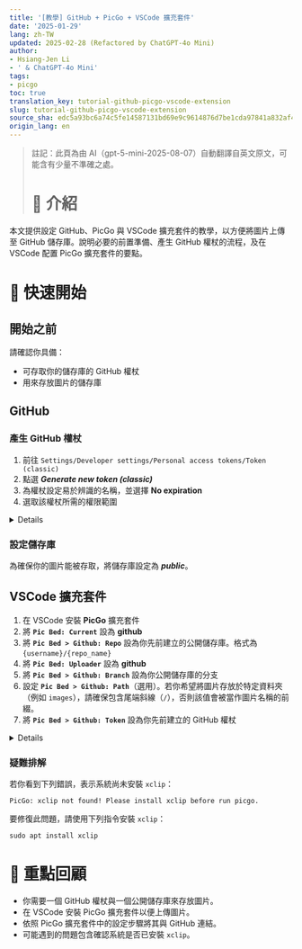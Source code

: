 ```yaml
---
title: '[教學] GitHub + PicGo + VSCode 擴充套件'
date: '2025-01-29'
lang: zh-TW
updated: 2025-02-28 (Refactored by ChatGPT-4o Mini)
author:
- Hsiang-Jen Li
- ' & ChatGPT-4o Mini'
tags:
- picgo
toc: true
translation_key: tutorial-github-picgo-vscode-extension
slug: tutorial-github-picgo-vscode-extension
source_sha: edc5a93bc6a74c5fe14587131bd69e9c9614876d7be1cda97841a832af453a59
origin_lang: en
---
```


> 註記：此頁為由 AI（gpt-5-mini-2025-08-07）自動翻譯自英文原文，可能含有少量不準確之處。
> 
> # 📌 介紹
本文提供設定 GitHub、PicGo 與 VSCode 擴充套件的教學，以方便將圖片上傳至 GitHub 儲存庫。說明必要的前置準備、產生 GitHub 權杖的流程，及在 VSCode 配置 PicGo 擴充套件的要點。
<!-- more -->

# 🚀 快速開始
## 開始之前

請確認你具備：

- 可存取你的儲存庫的 GitHub 權杖
- 用來存放圖片的儲存庫

## GitHub

### 產生 GitHub 權杖

1. 前往 `Settings/Developer settings/Personal access tokens/Token (classic)`
1. 點選 ***Generate new token (classic)***
1. 為權杖設定易於辨識的名稱，並選擇 **No expiration**
1. 選取該權杖所需的權限範圍
<!-- 1. Setup token's name for better recognize and select no expiration date. Finally, select the scope that this access token can do. -->

<details>

![image](https://hackmd.io/_uploads/SJkewdvukl.png)
![image](https://hackmd.io/_uploads/rkmvPOvu1l.png)
![image](https://hackmd.io/_uploads/HyU5wdvO1x.png)
![image](https://hackmd.io/_uploads/rkvCwuw_ke.png)
![image](https://hackmd.io/_uploads/r1HEddvdJl.png)    
    
</details>


### 設定儲存庫
為確保你的圖片能被存取，將儲存庫設定為 ***public***。

## VSCode 擴充套件

1. 在 VSCode 安裝 **PicGo** 擴充套件
1. 將 **`Pic Bed: Current`** 設為 **github**
1. 將 **`Pic Bed > Github: Repo`** 設為你先前建立的公開儲存庫。格式為 `{username}/{repo_name}`
1. 將 **`Pic Bed: Uploader`** 設為 **github**
1. 將 **`Pic Bed > Github: Branch`** 設為你公開儲存庫的分支
1. 設定 **`Pic Bed > Github: Path`**（選用）。若你希望將圖片存放於特定資料夾（例如 `images`），請確保包含尾端斜線（`/`），否則該值會被當作圖片名稱的前綴。
1. 將 **`Pic Bed > Github: Token`** 設為你先前建立的 GitHub 權杖

<details>

![image](https://hackmd.io/_uploads/r1Yv0Pvu1g.png)
![image](https://hackmd.io/_uploads/SJHrBdwuyg.png)
![image](https://hackmd.io/_uploads/rkkYiuP_1l.png)

</details>


### 疑難排解

若你看到下列錯誤，表示系統尚未安裝 `xclip`：

```shell
PicGo: xclip not found! Please install xclip before run picgo.
```
要修復此問題，請使用下列指令安裝 `xclip`：

```shell
sudo apt install xclip
```

# 🔁 重點回顧
- 你需要一個 GitHub 權杖與一個公開儲存庫來存放圖片。
- 在 VSCode 安裝 PicGo 擴充套件以便上傳圖片。
- 依照 PicGo 擴充套件中的設定步驟將其與 GitHub 連結。
- 可能遇到的問題包含確認系統是否已安裝 `xclip`。
